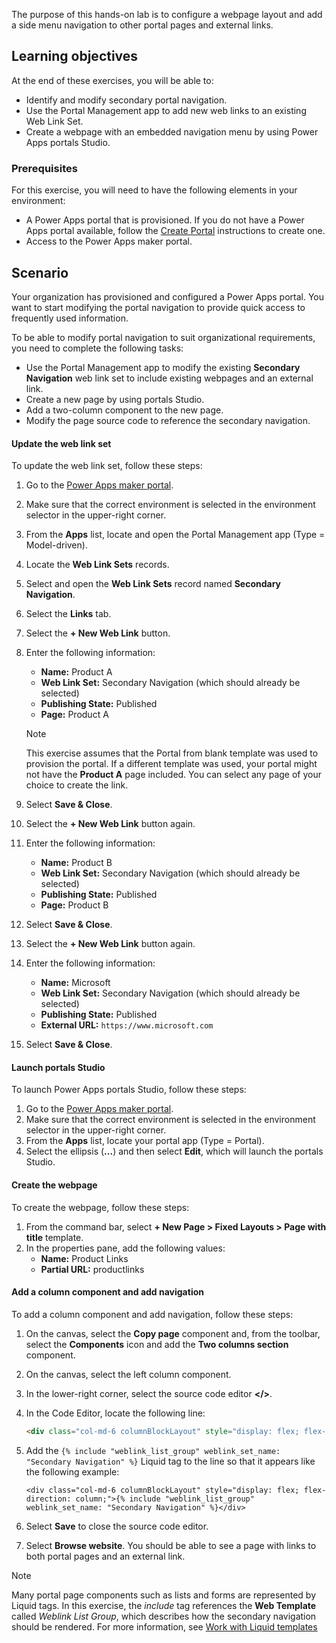 The purpose of this hands-on lab is to configure a webpage layout and add a side menu navigation to other portal pages and external links.

## Learning objectives

At the end of these exercises, you will be able to:

- Identify and modify secondary portal navigation.
- Use the Portal Management app to add new web links to an existing Web Link Set.
- Create a webpage with an embedded navigation menu by using Power Apps portals Studio.

### Prerequisites

For this exercise, you will need to have the following elements in your environment:

- A Power Apps portal that is provisioned. If you do not have a Power Apps portal available, follow the [Create Portal](/powerapps/maker/portals/create-portal/?azure-portal=true) instructions to create one. 
- Access to the Power Apps maker portal.

## Scenario

Your organization has provisioned and configured a Power Apps portal. You want to start modifying the portal navigation to provide quick access to frequently used information.

To be able to modify portal navigation to suit organizational requirements, you need to complete the following tasks:

- Use the Portal Management app to modify the existing **Secondary Navigation** web link set to include existing webpages and an external link.
- Create a new page by using portals Studio.
- Add a two-column component to the new page.
- Modify the page source code to reference the secondary navigation.

#### Update the web link set

To update the web link set, follow these steps:

1. Go to the [Power Apps maker portal](https://make.powerapps.com/?azure-portal=true).

1. Make sure that the correct environment is selected in the environment selector in the upper-right corner.

1. From the **Apps** list, locate and open the Portal Management app (Type = Model-driven).

1. Locate the **Web Link Sets** records.

1. Select and open the **Web Link Sets** record named **Secondary Navigation**.

1. Select the **Links** tab.

1. Select the **+ New Web Link** button.

1. Enter the following information:

	- **Name:** Product A
	- **Web Link Set:** Secondary Navigation (which should already be selected)
	- **Publishing State:** Published
	- **Page:** Product A

     > [!NOTE]
     > This exercise assumes that the Portal from blank template was used to provision the portal. If a different template was used, your portal might not have the **Product A** page included. You can select any page of your choice to create the link.

1. Select **Save & Close**. 

1. Select the **+ New Web Link** button again.

1. Enter the following information: 

	- **Name:** Product B
	- **Web Link Set:** Secondary Navigation (which should already be selected)
	- **Publishing State:** Published
	- **Page:** Product B

1. Select **Save & Close**. 

1. Select the **+ New Web Link** button again.

1. Enter the following information:

	- **Name:** Microsoft
	- **Web Link Set:** Secondary Navigation (which should already be selected)
	- **Publishing State:** Published
	- **External URL:** `https://www.microsoft.com`

1. Select **Save & Close**. 

#### Launch portals Studio

To launch Power Apps portals Studio, follow these steps:

1. Go to the [Power Apps maker portal](https://make.powerapps.com/?azure-portal=true).
1. Make sure that the correct environment is selected in the environment selector in the upper-right corner.
1. From the **Apps** list, locate your portal app (Type = Portal).
1. Select the ellipsis (**...**) and then select **Edit**, which will launch the portals Studio.

#### Create the webpage 

To create the webpage, follow these steps:

1. From the command bar, select **+ New Page > Fixed Layouts > Page with title** template.
1. In the properties pane, add the following values:
	- **Name:** Product Links
	- **Partial URL:** productlinks

#### Add a column component and add navigation 

To add a column component and add navigation, follow these steps:

1. On the canvas, select the **Copy page** component and, from the toolbar, select the **Components** icon and add the **Two columns section** component.
1. On the canvas, select the left column component.
1. In the lower-right corner, select the source code editor **</>**.
1. In the Code Editor, locate the following line:

	```html
	<div class="col-md-6 columnBlockLayout" style="display: flex; flex-direction: column;"></div>
	```

1. Add the `{% include "weblink_list_group" weblink_set_name: "Secondary Navigation" %}` Liquid tag to the line so that it appears like the following example:

	```twig
	<div class="col-md-6 columnBlockLayout" style="display: flex; flex-direction: column;">{% include "weblink_list_group" weblink_set_name: "Secondary Navigation" %}</div>
	```

1. Select **Save** to close the source code editor.
1. Select **Browse website**. You should be able to see a page with links to both portal pages and an external link.

> [!NOTE]
> Many portal page components such as lists and forms are represented by Liquid tags. In this exercise, the *include* tag references the **Web Template** called *Weblink List Group*, which describes how the secondary navigation should be rendered. For more information, see [Work with Liquid templates](/powerapps/maker/portals/liquid/liquid-overview/?azure-portal=true)
